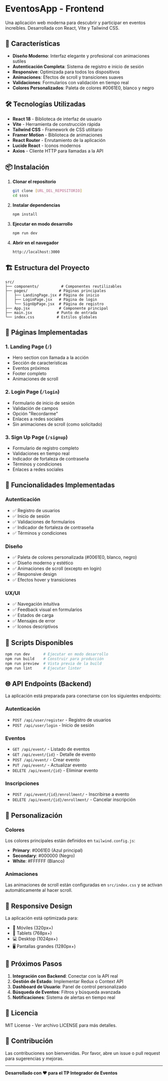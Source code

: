 # EventosApp - Frontend

Una aplicación web moderna para descubrir y participar en eventos increíbles. Desarrollada con React, Vite y Tailwind CSS.

## 🚀 Características

- **Diseño Moderno**: Interfaz elegante y profesional con animaciones sutiles
- **Autenticación Completa**: Sistema de registro e inicio de sesión
- **Responsive**: Optimizada para todos los dispositivos
- **Animaciones**: Efectos de scroll y transiciones suaves
- **Validaciones**: Formularios con validación en tiempo real
- **Colores Personalizados**: Paleta de colores #0061E0, blanco y negro

## 🛠️ Tecnologías Utilizadas

- **React 18** - Biblioteca de interfaz de usuario
- **Vite** - Herramienta de construcción rápida
- **Tailwind CSS** - Framework de CSS utilitario
- **Framer Motion** - Biblioteca de animaciones
- **React Router** - Enrutamiento de la aplicación
- **Lucide React** - Iconos modernos
- **Axios** - Cliente HTTP para llamadas a la API

## 📦 Instalación

1. **Clonar el repositorio**
   ```bash
   git clone [URL_DEL_REPOSITORIO]
   cd ssss
   ```

2. **Instalar dependencias**
   ```bash
   npm install
   ```

3. **Ejecutar en modo desarrollo**
   ```bash
   npm run dev
   ```

4. **Abrir en el navegador**
   ```
   http://localhost:3000
   ```

## 🏗️ Estructura del Proyecto

```
src/
├── components/          # Componentes reutilizables
├── pages/              # Páginas principales
│   ├── LandingPage.jsx # Página de inicio
│   ├── LoginPage.jsx   # Página de login
│   └── SignUpPage.jsx  # Página de registro
├── App.jsx             # Componente principal
├── main.jsx           # Punto de entrada
└── index.css          # Estilos globales
```

## 🎨 Páginas Implementadas

### 1. Landing Page (`/`)
- Hero section con llamada a la acción
- Sección de características
- Eventos próximos
- Footer completo
- Animaciones de scroll

### 2. Login Page (`/login`)
- Formulario de inicio de sesión
- Validación de campos
- Opción "Recordarme"
- Enlaces a redes sociales
- Sin animaciones de scroll (como solicitado)

### 3. Sign Up Page (`/signup`)
- Formulario de registro completo
- Validaciones en tiempo real
- Indicador de fortaleza de contraseña
- Términos y condiciones
- Enlaces a redes sociales

## 🎯 Funcionalidades Implementadas

### Autenticación
- ✅ Registro de usuarios
- ✅ Inicio de sesión
- ✅ Validaciones de formularios
- ✅ Indicador de fortaleza de contraseña
- ✅ Términos y condiciones

### Diseño
- ✅ Paleta de colores personalizada (#0061E0, blanco, negro)
- ✅ Diseño moderno y estético
- ✅ Animaciones de scroll (excepto en login)
- ✅ Responsive design
- ✅ Efectos hover y transiciones

### UX/UI
- ✅ Navegación intuitiva
- ✅ Feedback visual en formularios
- ✅ Estados de carga
- ✅ Mensajes de error
- ✅ Iconos descriptivos

## 🔧 Scripts Disponibles

```bash
npm run dev      # Ejecutar en modo desarrollo
npm run build    # Construir para producción
npm run preview  # Vista previa de la build
npm run lint     # Ejecutar linter
```

## 🌐 API Endpoints (Backend)

La aplicación está preparada para conectarse con los siguientes endpoints:

### Autenticación
- `POST /api/user/register` - Registro de usuarios
- `POST /api/user/login` - Inicio de sesión

### Eventos
- `GET /api/event/` - Listado de eventos
- `GET /api/event/{id}` - Detalle de evento
- `POST /api/event/` - Crear evento
- `PUT /api/event/` - Actualizar evento
- `DELETE /api/event/{id}` - Eliminar evento

### Inscripciones
- `POST /api/event/{id}/enrollment/` - Inscribirse a evento
- `DELETE /api/event/{id}/enrollment/` - Cancelar inscripción

## 🎨 Personalización

### Colores
Los colores principales están definidos en `tailwind.config.js`:
- **Primary**: #0061E0 (Azul principal)
- **Secondary**: #000000 (Negro)
- **White**: #FFFFFF (Blanco)

### Animaciones
Las animaciones de scroll están configuradas en `src/index.css` y se activan automáticamente al hacer scroll.

## 📱 Responsive Design

La aplicación está optimizada para:
- 📱 Móviles (320px+)
- 📱 Tablets (768px+)
- 💻 Desktop (1024px+)
- 🖥️ Pantallas grandes (1280px+)

## 🚀 Próximos Pasos

1. **Integración con Backend**: Conectar con la API real
2. **Gestión de Estado**: Implementar Redux o Context API
3. **Dashboard de Usuario**: Panel de control personalizado
4. **Búsqueda de Eventos**: Filtros y búsqueda avanzada
5. **Notificaciones**: Sistema de alertas en tiempo real

## 📄 Licencia

MIT License - Ver archivo LICENSE para más detalles.

## 👥 Contribución

Las contribuciones son bienvenidas. Por favor, abre un issue o pull request para sugerencias y mejoras.

---

**Desarrollado con ❤️ para el TP Integrador de Eventos** 